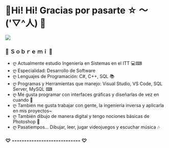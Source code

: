# 🌸Hi! Hi! Gracias por pasarte  ☆ ～('▽^人) 🌸

![](https://i.imgur.com/9rHqiB3.png)

### 💮 Ｓｏｂｒｅ  ｍｉ 💮
- ღ Actualmente estudio Ingeniería en Sistemas en el ITT 💻⌨
- ღ Especialidad: Desarrollo de Software
- ღ Lenguajes de Programación: C#, C++, SQL 📚
- ღ Programas y Herramientas que manejo: Visual Studio, VS Code, SQL Server, MySQL ⌨
- ღ Me gusta programar con interfaces gráficas y diseñarlas de vez en cuando 🎨
- ღ También me gusta trabajar con gente, la ingeniería inversa y aplicarla en mis proyectos~
- ღ También dibujo de manera digital y tengo nociones básicas de Photoshop 📝
- ღ Pasatiempos... Dibujar, leer, jugar videojuegos y escuchar música 🎶

### ♡ ---------------------------- ♡
